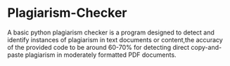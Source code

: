 # Plagiarism-Checker
A basic python plagiarism checker is a program designed to detect and identify instances of plagiarism in text documents or content,the accuracy of the provided code to be around 60-70% for detecting direct copy-and-paste plagiarism in moderately formatted PDF documents. 
